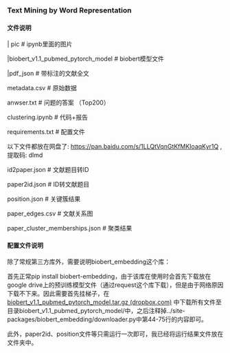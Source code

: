 ### **Text Mining by Word Representation**



#### 文件说明

| pic # ipynb里面的图片

|biobert_v1.1_pubmed_pytorch_model # biobert模型文件

|pdf_json # 带标注的文献全文

metadata.csv # 原始数据

anwser.txt # 问题的答案 （Top200）

clustering.ipynb # 代码+报告

requirements.txt # 配置文件

以下文件都放在网盘了: https://pan.baidu.com/s/1LLQtVqnGtKfMKIoaqKyr1Q ,提取码: dlmd

id2paper.json # 文献题目转ID

paper2id.json # ID转文献题目

position.json # 关键簇结果

paper_edges.csv # 文献关系图

paper_cluster_memberships.json # 聚类结果 

#### 配置文件说明

除了常规第三方库外，需要说明biobert_embedding这个库：

首先正常pip install biobert-embedding，由于该库在使用时会首先下载放在google drive上的预训练模型文件（通过request这个库下载），但是由于网络原因下载不下来。因此需要首先挂梯子，在[biobert_v1.1_pubmed_pytorch_model.tar.gz (dropbox.com)](https://www.dropbox.com/s/hvsemunmv0htmdk/biobert_v1.1_pubmed_pytorch_model.tar.gz?dl=0) 中下载所有文件至目录biobert_v1.1_pubmed_pytorch_model/中，之后注释掉../site-packages/biobert_embedding/downloader.py中第44-75行的内容即可。

此外，paper2id、position文件等只需运行一次即可，我已经将运行结果文件放在文件夹中。
